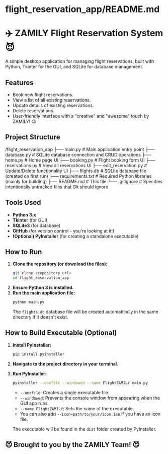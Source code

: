 # flight_reservation_app/README.md

# ✈️ ZAMILY Flight Reservation System 😈

A simple desktop application for managing flight reservations, built with Python, Tkinter for the GUI, and SQLite for database management.

## Features

*   Book new flight reservations.
*   View a list of all existing reservations.
*   Update details of existing reservations.
*   Delete reservations.
*   User-friendly interface with a "creative" and "awesome" touch by ZAMILY! 😉

## Project Structure

/flight_reservation_app
├── main.py # Main application entry point
├── database.py # SQLite database connection and CRUD operations
├── home.py # Home page UI
├── booking.py # Flight booking form UI
├── reservations.py # View all reservations UI
├── edit_reservation.py # Update/Delete functionality UI
├── flights.db # SQLite database file (created on first run)
├── requirements.txt # Required Python libraries (mainly for building)
├── README.md # This file
└── .gitignore # Specifies intentionally untracked files that Git should ignore


## Tools Used

*   **Python 3.x**
*   **Tkinter** (for GUI)
*   **SQLite3** (for database)
*   **GitHub** (for version control - you're looking at it!)
*   **(Optional) PyInstaller** (for creating a standalone executable)


## How to Run

1.  **Clone the repository (or download the files):**
    ```bash
    git clone <repository_url>
    cd flight_reservation_app
    ```
2.  **Ensure Python 3 is installed.**
3.  **Run the main application file:**
    ```bash
    python main.py
    ```
    The `flights.db` database file will be created automatically in the same directory if it doesn't exist.

## How to Build Executable (Optional)

1.  **Install PyInstaller:**
    ```bash
    pip install pyinstaller
    ```
2.  **Navigate to the project directory in your terminal.**
3.  **Run PyInstaller:**
    ```bash
    pyinstaller --onefile --windowed --name FlightZAMILY main.py
    ```
    *   `--onefile`: Creates a single executable file.
    *   `--windowed`: Prevents the console window from appearing when the GUI app runs.
    *   `--name FlightZAMILY`: Sets the name of the executable.
    *   You can also add `--icon=path/to/your/icon.ico` if you have an icon file.

    The executable will be found in the `dist` folder created by PyInstaller.

## 😈 Brought to you by the ZAMILY Team! 😈
